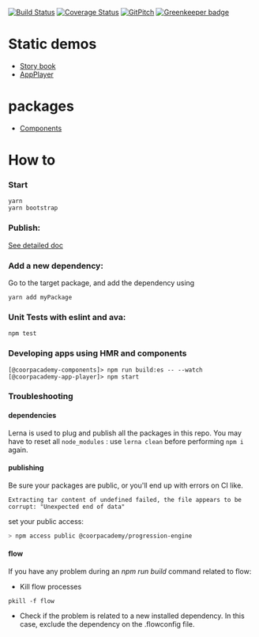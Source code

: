 [![Build Status](https://travis-ci.org/CoorpAcademy/components.svg?branch=master)](https://travis-ci.org/CoorpAcademy/components)
[![Coverage Status](https://codecov.io/gh/CoorpAcademy/components/branch/master/graph/badge.svg)](https://codecov.io/gh/CoorpAcademy/components)
[![GitPitch](https://gitpitch.com/assets/badge.svg)](https://gitpitch.com/coorpacademy/tekacademy/components?grs=github&t=night)
[![Greenkeeper badge](https://badges.greenkeeper.io/CoorpAcademy/components.svg)](https://greenkeeper.io/)

# Static demos

- [Story book](http://coorpacademy.github.io/components/components)
- [AppPlayer](http://coorpacademy.github.io/components/app-player)

# packages

- [Components](./packages/@coorpacademy-components/README.md)

# How to

### Start

```
yarn
yarn bootstrap
```

### Publish: 

[See detailed doc](./doc/publish.md)

### Add a new dependency:

Go to the target package, and add the dependency using

```
yarn add myPackage

```

### Unit Tests with eslint and ava:

```
npm test
```

### Developing apps using HMR and components

```
[@coorpacademy-components]> npm run build:es -- --watch
[@coorpacademy-app-player]> npm start
```

### Troubleshooting

#### dependencies

Lerna is used to plug and publish all the packages in this repo.
You may have to reset all `node_modules` : use `lerna clean` before performing `npm i` again.

#### publishing

Be sure your packages are public, or you'll end up with errors on CI like.

```error
Extracting tar content of undefined failed, the file appears to be corrupt: "Unexpected end of data"
```

set your public access:

```sh
> npm access public @coorpacademy/progression-engine
```

#### flow

If you have any problem during an _npm run build_ command related to flow:

- Kill flow processes

```
pkill -f flow
```

- Check if the problem is related to a new installed dependency. In this case, exclude the dependency on the .flowconfig file.
